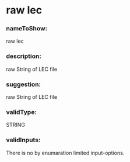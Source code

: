 

# raw lec



    


### nameToShow:
    
raw lec    


### description:
    
raw String of LEC file    


### suggestion:
    
raw String of LEC file    


### validType:
    
STRING    


### validInputs:
    
There is no by enumaration limited input-options.  

